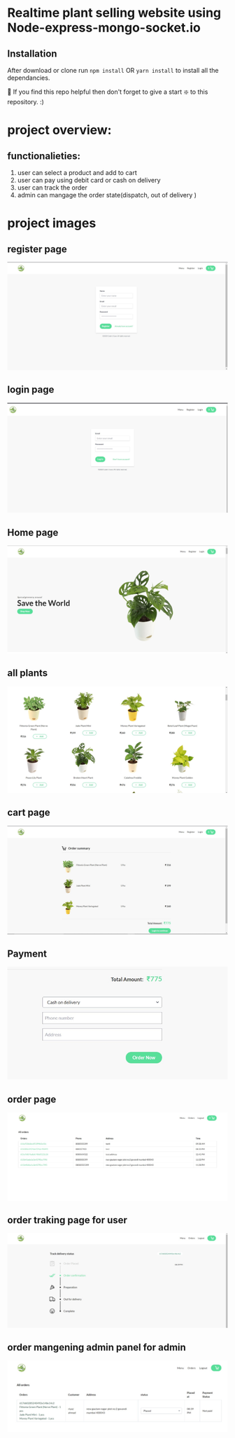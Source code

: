 # Realtime plant selling website using Node-express-mongo-socket.io






## Installation 
After download or clone run `npm install` OR `yarn install` to install all the dependancies.

🙏 If you find this repo helpful then don't forget to give a start ❇️ to this repository. :)


# project overview: 

## functionalieties:
1) user can select a product and add to cart
2) user can pay using debit card or cash on delivery
3) user can track the order 
4) admin can mangage the order state(dispatch, out of delivery )

# project images


## register page

![](public/regpage.jpg)


## login page 

![](public/loginpage.jpg)

## Home page 

![](public/homepage.jpg)


## all plants

![](public/plantspage.jpg)


## cart page 

![](public/cartpage.jpg)


## Payment 

![](public/payment.jpg)


## order page 

![](public/allorders.jpg)


## order traking page for user

![](public/orderTrackingUser.jpg)


## order mangening admin panel for admin

![](public/admin.jpg)